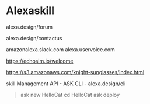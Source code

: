 # Alexaskill

alexa.design/forum

alexa.design/contactus

amazonalexa.slack.com
alexa.uservoice.com

https://echosim.io/welcome

https://s3.amazonaws.com/knight-sunglasses/index.html

skill Management API - ASK CLI - alexa.design/cli

>ask new
  HelloCat
> cd HelloCat
> ask deploy
